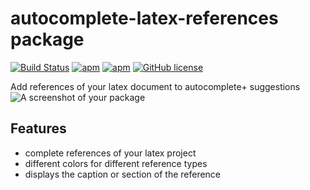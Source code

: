 # autocomplete-latex-references package

[![Build Status](https://travis-ci.org/hesstobi/atom-autocomplete-latex-references.svg?branch=master)](https://travis-ci.org/hesstobi/atom-autocomplete-latex-references)
[![apm](https://img.shields.io/apm/v/autocomplete-latex-references.svg)](https://atom.io/packages/autocomplete-latex-references)
[![apm](https://img.shields.io/apm/dm/autocomplete-latex-references.svg)](https://atom.io/packages/autocomplete-latex-references)
[![GitHub license](https://img.shields.io/github/license/hesstobi/atom-autocomplete-glossaries.svg)](https://github.com/hesstobi/atom-autocomplete-latex-references/blob/master/LICENSE.md)

Add references of your latex document to autocomplete+ suggestions
![A screenshot of your package](https://user-images.githubusercontent.com/929957/32113154-c163c0b8-bb3f-11e7-93b3-af4c192b3963.gif)

## Features
* complete references of your latex project
* different colors for different reference types
* displays the caption or section of the reference
